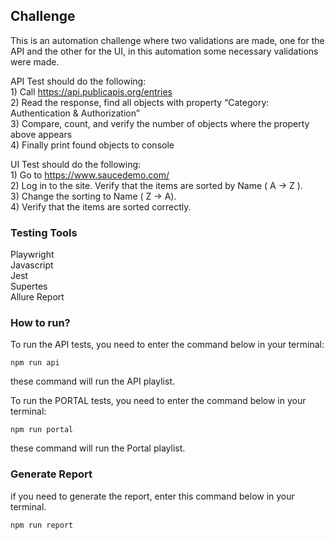 ## Challenge

This is an automation challenge where two validations are made, one for the API and the other for the UI, in this automation some necessary validations were made.<br>

API Test should do the following:<br>
    1) Call https://api.publicapis.org/entries<br>
    2) Read the response, find all objects with property “Category: Authentication & Authorization”<br>
    3) Compare, count, and verify the number of objects where the property above appears<br>
    4) Finally print found objects to console<br>

UI Test should do the following:<br>
    1) Go to https://www.saucedemo.com/<br>
    2) Log in to the site. Verify that the items are sorted by Name ( A -> Z ).<br>
    3) Change the sorting to Name ( Z -> A).<br>
    4) Verify that the items are sorted correctly.<br>


### Testing Tools

Playwright<br>
Javascript<br>
Jest<br>
Supertes<br>
Allure Report<br>

### How to run?

To run the API tests, you need to enter the command below in your terminal:

`npm run api`

these command will run the API playlist.

To run the PORTAL tests, you need to enter the command below in your terminal:

`npm run portal`

these command will run the Portal playlist.

### Generate Report

if you need to generate the report, enter this command below in your terminal.

`npm run report`
